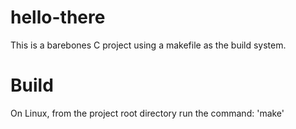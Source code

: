 # hello-there

This is a barebones C project using a makefile as the build system.

# Build
On Linux, from the project root directory run the command: 'make'
